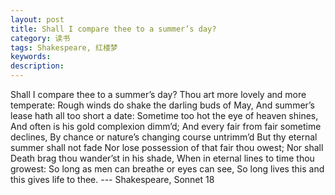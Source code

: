 ```yaml
---
layout: post
title: Shall I compare thee to a summer’s day?
category: 读书
tags: Shakespeare, 红楼梦
keywords: 
description: 
---
```


Shall I compare thee to a summer’s day?
Thou art more lovely and more temperate:
Rough winds do shake the darling buds of May,
And summer’s lease hath all too short a date:
Sometime too hot the eye of heaven shines,
And often is his gold complexion dimm’d;
And every fair from fair sometime declines,
By chance or nature’s changing course untrimm’d
But thy eternal summer shall not fade
Nor lose possession of that fair thou owest;
Nor shall Death brag thou wander’st in his shade,
When in eternal lines to time thou growest:
  So long as men can breathe or eyes can see,
  So long lives this and this gives life to thee.
     --- Shakespeare, Sonnet 18
     
